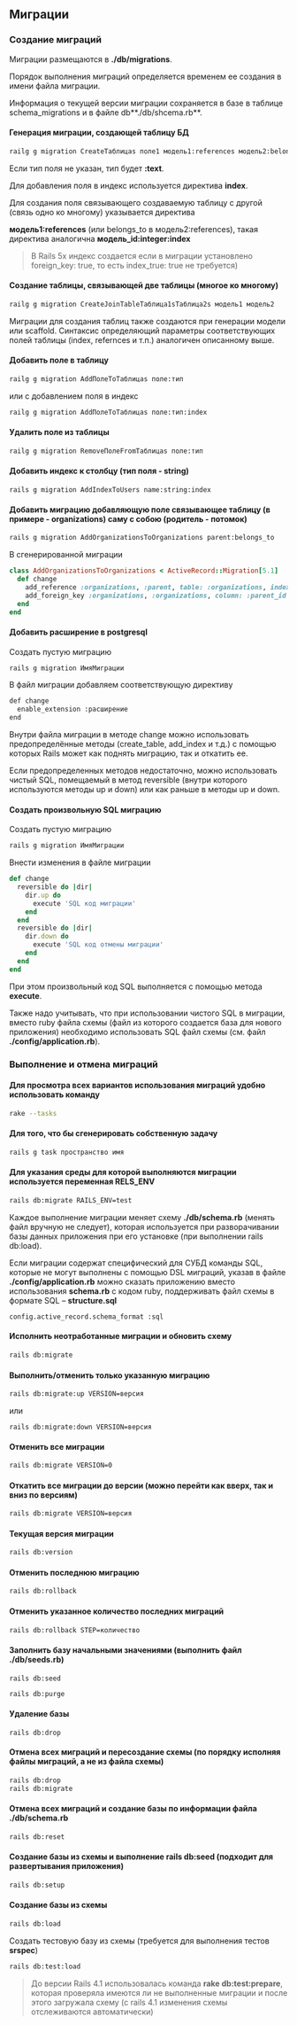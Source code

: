 ## Миграции
### Создание миграций
Миграции размещаются в **./db/migrations**.

Порядок выполнения миграций определяется временем ее создания в имени файла миграции.

Информация о текущей версии миграции сохраняется в базе в таблице schema_migrations и в файле db**./db/shcema.rb**.

#### Генерация миграции, создающей таблицу БД
```bash
railg g migration CreateТаблицаs поле1 модель1:references модель2:belongs_to поле2:тип поле3:тип:index
```
Если тип поля не указан, тип будет **:text**.

Для добавления поля в индекс используется директива **index**.

Для создания поля связывающего создаваемую таблицу с другой (связь одно ко многому) указывается директива 

**модель1:references** (или belongs_to в модель2:references), такая директива аналогична **модель_id:integer:index** 
> В Rails 5x индекс создается если в миграции установлено foreign_key: true, то есть index_true: true не требуется)

#### Создание таблицы, связывающей две таблицы (многое ко многому)
```bash
railg g migration CreateJoinTableТаблица1sТаблица2s модель1 модель2
```
Миграции для создания таблиц также создаются при генерации модели или scaffold. Синтаксис определяющий параметры соответствующих полей таблицы (index, refernces и т.п.) аналогичен описанному выше.

#### Добавить поле в таблицу
```bash
railg g migration AddПолеToТаблицаs поле:тип
```
или с добавлением поля в индекс
```bash
railg g migration AddПолеToТаблицаs поле:тип:index
```
#### Удалить поле из таблицы
```bash
railg g migration RemoveПолеFromТаблицаs поле:тип
```
#### Добавить индекс к столбцу (тип поля - string)
```
rails g migration AddIndexToUsers name:string:index
```
#### Добавить миграцию добавляющую поле связывающее таблицу (в примере - organizations) саму с собою (родитель - потомок)
```bash
rails g migration AddOrganizationsToOrganizations parent:belongs_to
```
В сгенерированной миграции
```ruby
class AddOrganizationsToOrganizations < ActiveRecord::Migration[5.1]
  def change
    add_reference :organizations, :parent, table: :organizations, index: true
    add_foreign_key :organizations, :organizations, column: :parent_id
  end
end
```
#### Добавить расширение в postgresql
Создать пустую миграцию
```bash
rails g migration ИмяМиграции
```
В файл миграции добавляем соответствующую директиву
```bash
def change
  enable_extension :расширение
end
```
Внутри файла миграции в методе change можно использовать предопределённые методы (create_table, add_index и т.д.) с помощью которых Rails может как поднять миграцию, так и откатить ее.

Если предопределенных методов недостаточно, можно использовать чистый SQL, помещаемый в метод reversible (внутри которого используются методы up и down) или как раньше в методы up и down.
#### Создать произвольную SQL миграцию
Cоздать пустую миграцию
```bash
rails g migration ИмяМиграции
```
Внести изменения в файле миграции
```ruby
def change
  reversible do |dir|
    dir.up do
      execute 'SQL код миграции'
    end
  end
  reversible do |dir|
    dir.down do
      execute 'SQL код отмены миграции'
    end
  end
end
```
При этом произвольный код SQL выполняется с помощью метода **execute**.

Также надо учитывать, что при использовании чистого SQL в миграции, вместо ruby файла схемы (файл из которого создается база для нового приложения) необходимо использовать SQL файл схемы (см. файл **./config/application.rb**).
### Выполнение и отмена миграций
#### Для просмотра всех вариантов использования миграций удобно использовать команду
```bash
rake --tasks
```
#### Для того, что бы сгенерировать собственную задачу
```bash
rails g task пространство имя
```
#### Для указания среды для которой выполняются миграции используется переменная RELS_ENV
```bash
rails db:migrate RAILS_ENV=test
```
Каждое выполнение миграции меняет схему **./db/schema.rb** (менять файл вручную не следует), которая используется при разворачивании базы данных приложения при его установке (при выполнении rails db:load).

Если миграции содержат специфический для СУБД команды SQL, которые не могут выполнены с помощью DSL миграций, указав в файле **./config/application.rb** можно сказать приложению вместо использования **schema.rb** с кодом ruby, поддерживать файл схемы в формате SQL – **structure.sql**
```
config.active_record.schema_format :sql
```
#### Исполнить неотработанные миграции и обновить схему
```bash
rails db:migrate
```
#### Выполнить/отменить только указанную миграцию
```bash
rails db:migrate:up VERSION=версия
```
или
```
rails db:migrate:down VERSION=версия
```
#### Отменить все миграции
```bash
rails db:migrate VERSION=0
```
#### Откатить все миграции до версии (можно перейти как вверх, так и вниз по версиям)
```bash
rails db:migrate VERSION=версия
```
#### Текущая версия миграции
```bash
rails db:version
```
#### Отменить последнюю миграцию
```bash
rails db:rollback
```
#### Отменить указанное количество последних миграций
```bash
rails db:rollback STEP=количество
```
#### Заполнить базу начальными значениями (выполнить файл **./db/seeds.rb**)
```bash
rails db:seed
```
```
rails db:purge
```
#### Удаление базы
```
rails db:drop
```
#### Отмена всех миграций и пересоздание схемы (по порядку исполняя файлы миграций, а не из файла схемы)
```bash
rails db:drop
rails db:migrate
```
#### Отмена всех миграций и создание базы по информации файла **./db/schema.rb**
```bash
rails db:reset
```
#### Создание базы из схемы и выполнение **rails db:seed** (подходит для развертывания приложения)
```bash
rails db:setup
```
#### Создание базы из схемы
```bash
rails db:load
```
Создать тестовую базу из схемы (требуется для выполнения тестов **srspec**)
```bash
rails db:test:load
```
> До версии Rails 4.1 использовалась команда **rake db:test:prepare**, которая проверяла имеются ли не выполненные миграции и после этого загружала схему (с rails 4.1 изменения схемы отслеживаются автоматически)
